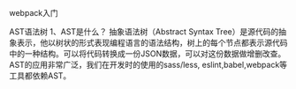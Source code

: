 <!--
 * @Date: 2024-07-17 15:28:45
 * @LastEditors: 徐一鸣
 * @LastEditTime: 2024-07-17 15:36:00
 * @Description:
-->
webpack入门

AST语法树
  1、AST是什么？
  抽象语法树（Abstract Syntax Tree）是源代码的抽象表示，他以树状的形式表现编程语言的语法结构，树上的每个节点都表示源代码中的一种结构。可以将代码转换成一份JSON数据，可以对这份数据做增删改查。AST的应用非常广泛，我们在开发时的使用的sass/less, eslint,babel,webpack等工具都依赖AST。